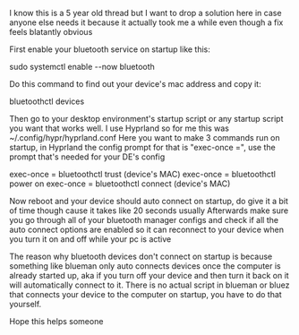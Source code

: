 

I know this is a 5 year old thread but I want to drop a solution here in case anyone else needs it because it actually took me a while even though a fix feels blatantly obvious

First enable your bluetooth service on startup like this:

sudo systemctl enable --now bluetooth

Do this command to find out your device's mac address and copy it:

bluetoothctl devices

Then go to your desktop environment's startup script or any startup script you want that works well. I use Hyprland so for me this was ~/.config/hypr/hyprland.conf
Here you want to make 3 commands run on startup, in Hyprland the config prompt for that is "exec-once =", use the prompt that's needed for your DE's config

exec-once = bluetoothctl trust (device's MAC)
exec-once = bluetoothctl power on
exec-once = bluetoothctl connect (device's MAC)

Now reboot and your device should auto connect on startup, do give it a bit of time though cause it takes like 20 seconds usually
Afterwards make sure you go through all of your bluetooth manager configs and check if all the auto connect options are enabled so it can reconnect to your device when you turn it on and off while your pc is active

The reason why bluetooth devices don't connect on startup is because something like blueman only auto connects devices once the computer is already started up, aka if you turn off your device and then turn it back on it will automatically connect to it. There is no actual script in blueman or bluez that connects your device to the computer on startup, you have to do that yourself.

Hope this helps someone
